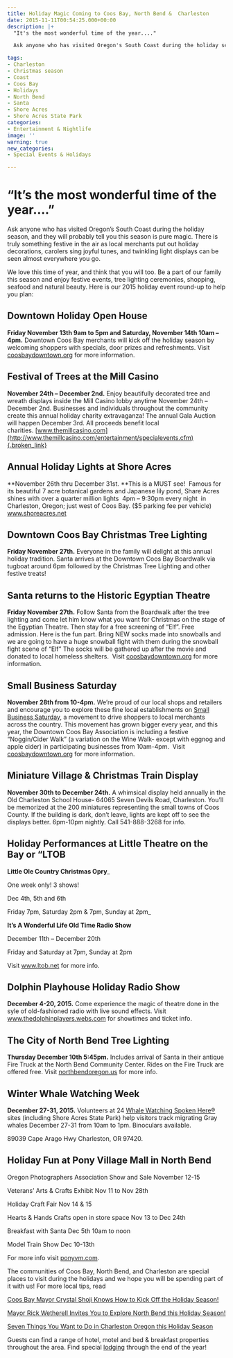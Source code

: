 ```yaml
---
title: Holiday Magic Coming to Coos Bay, North Bend &  Charleston
date: 2015-11-11T00:54:25.000+00:00
description: |+
  "It's the most wonderful time of the year...."

  Ask anyone who has visited Oregon's South Coast during the holiday season, and they will probably tell you this season is pure magic. There is truly something festive in the air as local merchants put out holiday decorations, carolers sing joyful tunes, and twinkling light displays can be seen almost everywhere you go.

tags:
- Charleston
- Christmas season
- Coast
- Coos Bay
- Holidays
- North Bend
- Santa
- Shore Acres
- Shore Acres State Park
categories:
- Entertainment & Nightlife
image: ''
warning: true
new_categories:
- Special Events & Holidays

---
```

# “It’s the most wonderful time of the year….”

Ask anyone who has visited Oregon’s South Coast during the holiday season, and they will probably tell you this season is pure magic. There is truly something festive in the air as local merchants put out holiday decorations, carolers sing joyful tunes, and twinkling light displays can be seen almost everywhere you go.

We love this time of year, and think that you will too. Be a part of our family this season and enjoy festive events, tree lighting ceremonies, shopping, seafood and natural beauty. Here is our 2015 holiday event round-up to help you plan:

## Downtown Holiday Open House

**Friday November 13th 9am to 5pm and Saturday, November 14th 10am – 4pm.** Downtown Coos Bay merchants will kick off the holiday season by welcoming shoppers with specials, door prizes and refreshments. Visit [coosbaydowntown.org](http://coosbaydowntown.org/2015/11/holiday-events-in-downtown-coos-bay/) for more information.

## Festival of Trees at the Mill Casino

**November 24th – December 2nd.** Enjoy beautifully decorated tree and wreath displays inside the Mill Casino lobby anytime November 24th – December 2nd. Businesses and individuals throughout the community create this annual holiday charity extravaganza! The annual Gala Auction will happen December 3rd. All proceeds benefit local charities. [www.themillcasino.com](http://www.themillcasino.com/entertainment/specialevents.cfm){.broken_link}

## Annual Holiday Lights at Shore Acres

\**November 26th thru December 31st. **This is a MUST see!  Famous for its beautiful 7 acre botanical gardens and Japanese lily pond, Share Acres shines with over a quarter million lights  4pm – 9:30pm every night  in Charleston, Oregon; just west of Coos Bay. ($5 parking fee per vehicle) <a href="http://www.shoreacres.net/" target="_blank">www.shoreacres.net</a>

## Downtown Coos Bay Christmas Tree Lighting

**Friday November 27th.** Everyone in the family will delight at this annual holiday tradition. Santa arrives at the Downtown Coos Bay Boardwalk via tugboat around 6pm followed by the Christmas Tree Lighting and other festive treats!

## Santa returns to the Historic Egyptian Theatre

**Friday November 27th.** Follow Santa from the Boardwalk after the tree lighting and come let him know what you want for Christmas on the stage of the Egyptian Theatre. Then stay for a free screening of “Elf”. Free admission. Here is the fun part. Bring NEW socks made into snowballs and we are going to have a huge snowball fight with them during the snowball fight scene of “Elf” The socks will be gathered up after the movie and donated to local homeless shelters.  Visit [coosbaydowntown.org](http://coosbaydowntown.org/2015/11/holiday-events-in-downtown-coos-bay/) for more information.

## Small Business Saturday

**November 28th from 10-4pm.** We’re proud of our local shops and retailers and encourage you to explore these fine local establishments on <a href="https://www.americanexpress.com/us/small-business/Shop-Small/" target="_blank">Small Business Saturday</a>, a movement to drive shoppers to local merchants across the country. This movement has grown bigger every year, and this year, the Downtown Coos Bay Association is including a festive “Noggin/Cider Walk” (a variation on the Wine Walk- except with eggnog and apple cider) in participating businesses from 10am-4pm.  Visit [coosbaydowntown.org](http://coosbaydowntown.org/2015/11/holiday-events-in-downtown-coos-bay/) for more information.

## Miniature Village & Christmas Train Display

**November 30th to December 24th.** A whimsical display held annually in the Old Charleston School House- 64065 Seven Devils Road, Charleston. You’ll be memorized at the 200 miniatures representing the small towns of Coos County. If the building is dark, don’t leave, lights are kept off to see the displays better. 6pm-10pm nightly. Call 541-888-3268 for info.

## Holiday Performances at Little Theatre on the Bay or “LTOB

**Little Ole Country Christmas Opry**_

One week only! 3 shows!

Dec 4th, 5th and 6th

Friday 7pm, Saturday 2pm & 7pm, Sunday at 2pm_

**It’s A Wonderful Life Old Time Radio Show**

December 11th – December 20th

Friday and Saturday at 7pm, Sunday at 2pm

Visit <a href="http://www.ltob.net/" target="_blank">www.ltob.net </a> for more info.

## Dolphin Playhouse Holiday Radio Show

**December 4-20, 2015.** Come experience the magic of theatre done in the syle of old-fashioned radio with live sound effects. Visit <a href="http://thedolphinplayers.webs.com/" target="_blank">www.thedolphinplayers.webs.com</a> for showtimes and ticket info.

## The City of North Bend Tree Lighting

**Thursday December 10th 5:45pm.** Includes arrival of Santa in their antique Fire Truck at the North Bend Community Center. Rides on the Fire Truck are offered free. Visit <a href="http://northbendoregon.us/citycouncil/page/christmas-tree-lighting-ceremony" target="_blank">northbendoregon.us</a> for more info.

## Winter Whale Watching Week

**December 27-31, 2015.** Volunteers at 24 [Whale Watching Spoken Here®](http://oregonstateparks.org/index.cfm?do=thingstodo.dsp_whaleWatching) sites (including Shore Acres State Park) help visitors track migrating Gray whales December 27-31 from 10am to 1pm. Binoculars available.

89039 Cape Arago Hwy Charleston, OR 97420.

## Holiday Fun at Pony Village Mall in North Bend

Oregon Photographers Association Show and Sale November 12-15

Veterans’ Arts & Crafts Exhibit Nov 11 to Nov 28th

Holiday Craft Fair Nov 14 & 15

Hearts & Hands Crafts open in store space Nov 13 to Dec 24th

Breakfast with Santa Dec 5th 10am to noon

Model Train Show Dec 10-13th

For more info visit <a href="http://ponyvm.com/" target="_blank">ponyvm.com</a>.

The communities of Coos Bay, North Bend, and Charleston are special places to visit during the holidays and we hope you will be spending part of it with us! For more local tips, read

<a href="/2013/11/coos-bay-mayor-crystal-shoji-knows-how-to-kick-off-the-holiday-season/" target="_blank">Coos Bay Mayor Crystal Shoji Knows How to Kick Off the Holiday Season! </a>

<a href="/2013/12/mayor-rick-wetherell-invites-you-to-explore-north-bend-this-holiday-season/" target="_blank">Mayor Rick Wetherell Invites You to Explore North Bend this Holiday Season! </a>

<a href="/2013/12/seven-things-you-want-to-do-in-charleston-oregon-this-holiday-season/" target="_blank">Seven Things You Want to Do in Charleston Oregon this Holiday Season </a>

Guests can find a range of hotel, motel and bed & breakfast properties throughout the area. Find special [lodging](https://www.oregonsadventurecoast.com/lodging/) through the end of the year!